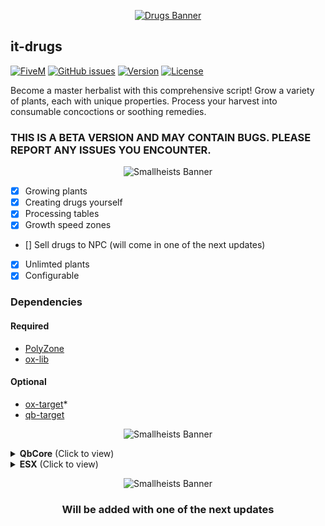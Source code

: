 <div align="center">

[![Drugs Banner](https://i.imgur.com/dvfQyWE.png)](https://github.com/inseltreff-net/it-drugs?tab=readme-ov-file#it-drugs "Go to repo")

</div>

## it-drugs
[![FiveM](https://img.shields.io/badge/FiveM-Ready-success)]()
[![GitHub issues](https://img.shields.io/github/issues/inseltreff-net/it-drugs)]()
[![Version](https://img.shields.io/github/v/release/inseltreff-net/it-drugs)]()
[![License](https://img.shields.io/github/license/inseltreff-net/it-drugs)]()

Become a master herbalist with this comprehensive script! Grow a variety of plants, each with unique properties. Process your harvest into consumable concoctions or soothing remedies.


### THIS IS A BETA VERSION AND MAY CONTAIN BUGS. PLEASE REPORT ANY ISSUES YOU ENCOUNTER.

<div align="center">

![Smallheists Banner](https://i.imgur.com/Wi7CEat.png)

</div>

- [x] Growing plants
- [x] Creating drugs yourself
- [x] Processing tables
- [x] Growth speed zones
- [] Sell drugs to NPC (will come in one of the next updates)
- [x] Unlimted plants
- [x] Configurable

### Dependencies
#### Required
- [PolyZone](https://github.com/mkafrin/PolyZone)
- [ox-lib](https://github.com/overextended/ox_lib)
#### Optional
- [ox-target](https://github.com/overextended/ox_target)*
- [qb-target]()

<div align="center">

![Smallheists Banner](https://i.imgur.com/9cXbmut.png)

</div>
<details><summary><b>QbCore</b> (Click to view)</summary>
1. Download the script and put it in your resources folder.<br>
2. Add the items to your `qb-core/shared/items.lua` file <br>
3. Make sure you have all the dependencies installed. (See Dependencies)<br>
4. Make sure that all the dependencies are started before you start this script.
5. Configure the script to your liking.<br>
6. Restart your server and you are good to go!<br>

## Items
Add the following items to your `qb-core/shared/items.lua` file.
You can also change the items in the config files to your liking. You also find the items in the `items/items.lua` file in the script folder.
```lua
--it-smallheists
watering_can                 = {name = "watering_can", 				    label = 'watering can', 			weight = 500, 		type = 'item', 		image = "watering_can.png", 		    unique = false, 	useable = false, 	shouldClose = false,    combinable = nil,   description = 'simple watering can'},
weed_lemonhaze_seed		    = {name = 'weed_lemonhaze_seed', 			label = 'weed lemonhaze seed', 	    weight = 20, 		type = 'item', 		image = 'weed_lemonhaze_seed.png', 		unique = false, 	useable = true, 	shouldClose = true,	    combinable = nil,   description = 'Seeeds'},
weed_lemonhaze				 = {name = 'weed_lemonhaze', 			  	label = 'weed lemonhaze', 			weight = 20, 		type = 'item', 		image = 'weed_lemonhaze.png', 		   	unique = false, 	useable = false, 	shouldClose = false,	combinable = nil,   description = 'Funny Description'},
coca_seed 				     = {name = 'coca_seed', 			  	   	label = 'coca seed', 			    weight = 20, 		type = 'item', 		image = 'coca_seed.png', 		   	    unique = false, 	useable = true, 	shouldClose = true,	    combinable = nil,   description = 'Funny Description'},
coca 				        = {name = 'coca', 			  	   	label = 'coca', 			    weight = 20, 		type = 'item', 		image = 'coca.png', 		   	    unique = false, 	useable = true, 	shouldClose = true,	    combinable = nil,   description = 'Funny Description'},
paper 				 		 = {name = 'paper', 			    		label = 'paper', 					weight = 50, 	    type = 'item', 		image = 'paper.png', 				    unique = false, 	useable = false, 	shouldClose = false,    combinable = nil,   description = 'Funny Description'},
nitrous 				     = {name = 'nitrous', 			    		label = 'nitrous', 					weight = 500, 	    type = 'item', 		image = 'nitrous.png', 				    unique = false, 	useable = false, 	shouldClose = false,    combinable = nil,   description = 'Funny Description'},
fertilizer 				     = {name = 'fertilizer', 			    		label = 'fertilizer', 					weight = 500, 	    type = 'item', 		image = 'nitrous.png', 				    unique = false, 	useable = false, 	shouldClose = false,    combinable = nil,   description = 'Funny Description'},
cocaine 				     = {name = 'cocaine', 			    		label = 'cocaine', 					weight = 20, 	    type = 'item', 		image = 'fertilizer.png', 				    unique = false, 	useable = false, 	shouldClose = false,     combinable = nil,   description = 'Funny Description'},
joint 				 		 = {name = 'joint', 			    		label = 'joint', 					weight = 10, 	    type = 'item', 		image = 'joint.png', 				    unique = false, 	useable = true, 	shouldClose = true,     combinable = nil,   description = 'Funny Description'},
weed_processing_table 		 = {name = 'weed_processing_table', 	    label = 'weed processing table', 	weight = 50, 	    type = 'item', 		image = 'weed_processing_table.png', 	unique = false, 	useable = true, 	shouldClose = true,     combinable = nil,   description = 'Funny Description'},
cocaine_processing_table 	 = {name = 'cocaine_processing_table', 	    label = 'cocaine processing table', weight = 50, 	    type = 'item', 		image = 'cocaine_processing_table.png', unique = false, 	useable = true, 	shouldClose = true,     combinable = nil,   description = 'Funny Description'},
```
</details>


<details><summary><b>ESX</b> (Click to view)</summary>
1. Download the script and put it in your resources folder.<br>
2. Add the items to your `qb-core/shared/items.lua` file <br>
3. Make sure you have all the dependencies installed. (See Dependencies)<br>
4. Make sure that all the dependencies are started before you start this script.<br>
5. Configure the script to your liking.<br>
6. Restart your server and you are good to go!<br>

## Items
Add the following items to your database.
You can also change the items in the config files to your liking. You also find the items in the `items/items.sql` file in the script folder.
```sql
-- Items for it-drugs
INSERT INTO `items` (`name`, `label`, `weight`, `rare`, `can_remove`) VALUES
	('watering_can', 'Watering Can', 1, 0, 1),
	('weed_lemonhaze_seed', 'Weed Lemonhaze Seed', 1, 0, 1),
	('weed_lemonhaze', 'Weed Lemonhaze', 1, 0, 1),
	('coca_seed', 'Coca Seed', 1, 0, 1),
	('coca', 'Coca', 1, 0, 1),
	('paper', 'Paper', 1, 0, 1),
	('nitrous', 'nitrous', 1, 0, 1),
	('fertilizer', 'fertilizer', 1, 0, 1),
	('water_bottle', 'water_bottle', 1, 0, 1),
	('cocaine', 'cocaine', 1, 0, 1),
	('joint', 'joint', 1, 0, 1),
	('weed_processing_table', 'weed_processing_table', 1, 0, 1),
	('cocaine_processing_table', 'cocaine_processing_table', 1, 0, 1)
;
```
</details>

<div align="center">

![Smallheists Banner](https://i.imgur.com/DFF7Xh1.png)
### Will be added with one of the next updates
</div>
 
